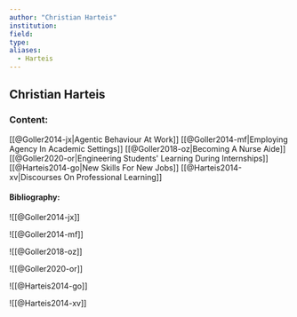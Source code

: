 ```yaml
---
author: "Christian Harteis"
institution:
field:
type:
aliases:
  - Harteis
---
```


## Christian Harteis

### Content:
[[@Goller2014-jx|Agentic Behaviour At Work]]
[[@Goller2014-mf|Employing Agency In Academic Settings]]
[[@Goller2018-oz|Becoming A Nurse Aide]]
[[@Goller2020-or|Engineering Students' Learning During Internships]]
[[@Harteis2014-go|New Skills For New Jobs]]
[[@Harteis2014-xv|Discourses On Professional Learning]]

#### Bibliography:

![[@Goller2014-jx]]

![[@Goller2014-mf]]

![[@Goller2018-oz]]

![[@Goller2020-or]]

![[@Harteis2014-go]]

![[@Harteis2014-xv]]